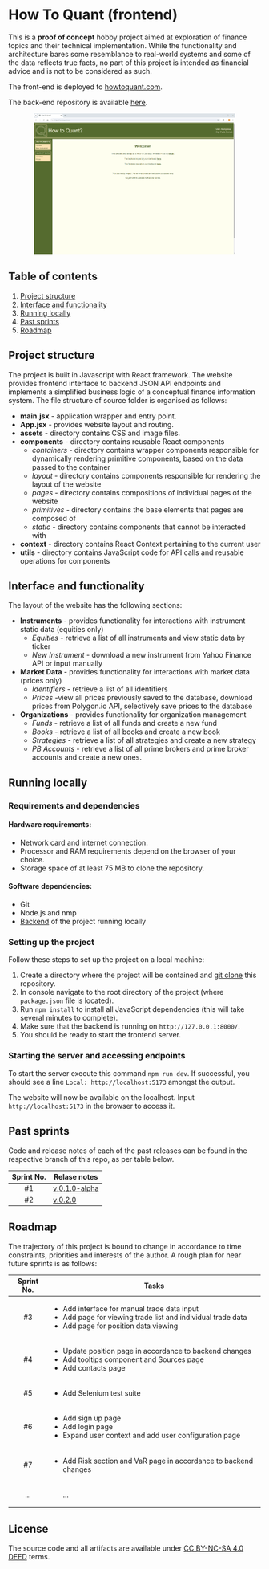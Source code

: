 # How To Quant (frontend)

This is a **proof of concept** hobby project aimed at exploration of finance topics and their technical implementation. While the functionality and architecture bares some resemblance to real-world systems and some of the data reflects true facts, no part of this project is intended as financial advice and is not to be considered as such.

The front-end is deployed to [howtoquant.com](https://howtoquant.com).

The back-end repository is available [here](https://github.com/VikSil/howtoquant-backend).

<p align = "center">
<img height= "280" src="https://raw.githubusercontent.com/VikSil/howtoquant-frontend/trunk/src/assets/img/GIF_demo.gif" alt="How to Quant demo GIF"/>
</p>

## Table of contents

<ol>
<li><a href = "#project-structure">Project structure</a></li>
<li><a href = "#interface-and-functionality">Interface and functionality</a></li>
<li><a href = "#running-locally">Running locally</a></li>
<li><a href = "#past-sprints">Past sprints</a></li>
<li><a href = "#roadmap">Roadmap</a></li>
</ol>

## Project structure

The project is built in Javascript with React framework. The website provides frontend interface to backend JSON API endpoints and implements a simplified business logic of a conceptual finance information system. The file structure of source folder is organised as follows:

* __main.jsx__ - application wrapper and entry point.
* __App.jsx__ - provides website layout and routing.
* __assets__ - directory contains CSS and image files.
* __components__ - directory contains reusable React components
    * _containers_ - directory contains wrapper components responsible for dynamically rendering primitive components, based on the data passed to the container
    * _layout_ - directory contains components responsible for rendering the layout of the website
    * _pages_ - directory contains compositions of individual pages of the website
    * _primitives_ - directory contains the base elements that pages are composed of
    * _static_ - directory contains components that cannot be interacted with
* __context__ - directory contains React Context pertaining to the current user
* __utils__ - directory contains JavaScript code  for API calls and reusable operations for components



## Interface and functionality

The layout of the website has the following sections:

* __Instruments__ - provides functionality for interactions with instrument static data (equities only)
    * _Equities_ - retrieve a list of all instruments and view static data by ticker
    * _New Instrument_ - download a new instrument from Yahoo Finance API or input manually
* __Market Data__ - provides functionality for interactions with market data (prices only)
    * _Identifiers_ - retrieve a list of all identifiers
    * _Prices_ -view all prices previously saved to the database, download prices from Polygon.io API, selectively save prices to the database
* __Organizations__ - provides functionality for organization management
    * _Funds_ - retrieve a list of all funds and create a new fund
    * _Books_ - retrieve a list of all books and create a new book
    * _Strategies_ - retrieve a list of all strategies and create a new strategy
    * _PB Accounts_ - retrieve a list of all prime brokers and prime broker accounts and create a new ones.

## Running locally

### Requirements and dependencies

#### Hardware requirements:
* Network card and internet connection.
* Processor and RAM requirements depend on the browser of your choice.
* Storage space of at least 75 MB to clone the repository.

#### Software dependencies:
* Git
* Node.js and nmp
* [Backend](https://github.com/VikSil/howtoquant-backend) of the project running locally


### Setting up the project

Follow these steps to set up the project on a local machine:

1. Create a directory where the project will be contained and [git clone](https://git-scm.com/docs/git-clone) this repository. 
1. In console navigate to the root directory of the project (where `package.json` file is located).
1. Run `npm install` to install all JavaScript dependencies (this will take several minutes to complete). 
1. Make sure that the backend is running on `http://127.0.0.1:8000/`.
1. You should be ready to start the frontend server.

### Starting the server and accessing endpoints

To start the server execute this command `npm run dev`. If successful, you should see a line `Local: http://localhost:5173` amongst the output.

The website will now be available on the localhost. Input  `http://localhost:5173` in the browser to access it.

## Past sprints

Code and release notes of each of the past releases can be found in the respective branch of this repo, as per table below.

<table>
    <thead>
        <tr>
            <th>Sprint No.</th>
            <th>Relase notes</th>
        </tr>
    </thead>
    <tbody>
        <tr>
            <td align = "center">#1</td>
            <td><a href = "https://github.com/VikSil/howtoquant-frontend/tree/v.0.1.0-alpha">v.0.1.0-alpha</a></td>
        </tr>
        <tr>
            <td align = "center">#2</td>
            <td><a href = "https://github.com/VikSil/howtoquant-frontend/tree/v.0.2.0">v.0.2.0</a></td>
        </tr>
    </tbody>
</table>

## Roadmap

The trajectory of this project is bound to change in accordance to time constraints, priorities and interests of the author. A rough plan for near future sprints is as follows:

<table>
    <thead>
        <tr>
            <th>Sprint No.</th>
            <th align = "center">Tasks</th>
        </tr>
    </thead>
    <tbody>
        <tr>
            <td align = "center">#3</td>
            <td><ul>
            <li>Add interface for manual trade data input</li>
            <li>Add page for viewing trade list and individual trade data </li>
            <li>Add page for position data viewing</li>
            </ul></td>
        </tr>
        <tr>
            <td align = "center">#4</td>
            <td><ul>
            <li>Update position page in accordance to backend changes</li>
            <li>Add tooltips component and Sources page</li>
            <li>Add contacts page</li>
            </ul></td>
        </tr>
        <tr>
            <td align = "center">#5</td>
            <td><ul>
            <li>Add Selenium test suite</li>
            </ul></td>
        </tr>
        <tr>
            <td align = "center">#6</td>
            <td><ul>
            <li>Add sign up page</li>
            <li>Add login page</li>
            <li>Expand user context and add user configuration page</li>
            </ul></td>
        </tr>
        <tr>
            <td align = "center">#7</td>
            <td><ul>
            <li>Add Risk section and VaR page in accordance to backend changes</li>
            </ul></td>
        </tr>
        <tr>
            <td align = "center">...</td>
            <td><ul>
            ...
            </ul></td>
        </tr>
    </tbody>
</table>

## License

The source code and all artifacts are available under [CC BY-NC-SA 4.0 DEED](https://creativecommons.org/licenses/by-nc-sa/4.0/) terms. 